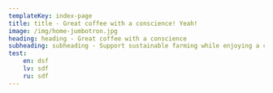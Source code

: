 ```yaml
---
templateKey: index-page
title: title - Great coffee with a conscience! Yeah!
image: /img/home-jumbotron.jpg
heading: heading - Great coffee with a conscience
subheading: subheading - Support sustainable farming while enjoying a cup
test:
    en: dsf
    lv: sdf
    ru: sdf
---
```


